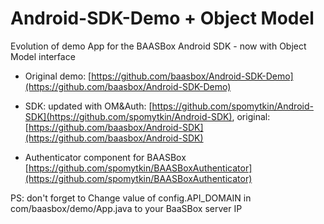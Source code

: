 Android-SDK-Demo + Object Model 
================

Evolution of demo App for the BAASBox Android SDK  - now with Object Model interface 


- Original demo:
[https://github.com/baasbox/Android-SDK-Demo](https://github.com/baasbox/Android-SDK-Demo)

- SDK:
updated with OM&Auth: [https://github.com/spomytkin/Android-SDK](https://github.com/spomytkin/Android-SDK), original:
[https://github.com/baasbox/Android-SDK](https://github.com/baasbox/Android-SDK)

 - Authenticator component for BAASBox
[https://github.com/spomytkin/BAASBoxAuthenticator](https://github.com/spomytkin/BAASBoxAuthenticator)

PS: don't forget to 
Change value of config.API_DOMAIN in  com/baasbox/demo/App.java to your BaaSBox server IP

